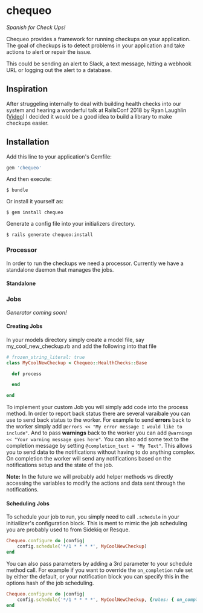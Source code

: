# chequeo 
*Spanish for Check Ups!*

Chequeo provides a framework for running checkups on your application. The goal of checkups is to detect problems in your application and take actions to alert or repair  the issue.

This could be sending an alert to Slack, a text message, hitting a webhook URL or logging out the alert to a database.

## Inspiration

After struggeling internally to deal with building health checks into our system and hearing a wonderful talk at RailsConf 2018 by Ryan Laughlin ([Video](http://confreaks.tv/videos/railsconf2018-the-doctor-is-in-using-checkups-to-find-bugs-in-production)) I decided it would be a good idea to build a library to make checkups easier.


## Installation

Add this line to your application's Gemfile:

```ruby
gem 'chequeo'
```

And then execute:

    $ bundle

Or install it yourself as:

    $ gem install chequeo
    
Generate a config file into your initializers directory.

    $ rails generate chequeo:install

### Processor
In order to run the checkups we need a processor. Currently we have a standalone daemon that manages the jobs.

#### Standalone


### Jobs
*Generator coming soon!*
#### Creating Jobs
In your models directory simply create a model file, say my_cool_new_checkup.rb and add the following into that file

```ruby
# frozen_string_literal: true
class MyCoolNewCheckup < Chequeo::HealthChecks::Base

  def process

  end

end
```
To implement your custom Job you will simply add code into the process method. In order to report back status there are several varaibale you can use to send back status to the worker. For example to send **errors** back to the worker simply add `@errors << "My error message I would like to include"`. And to pass **warnings** back to the worker you can add `@warnings << "Your warning message goes here"`. You can also add some text to the completion message by setting `@completion_text = "My Text"`. This allows you to send data to the notifications without having to do anything complex. On completion the worker will send any notifications based on the notifications setup and the state of the job.

**Note:** In the future we will probably add helper methods vs directly accessing the variables to modify the actions and data sent through the notifications.

#### Scheduling Jobs
To schedule your job to run, you simply need to call `.schedule` in your initiailizer's configuration block. This is ment to mimic the job scheduling you are probably used to from Sidekiq or Resque. 

```ruby
Chequeo.configure do |config|
    config.schedule('*/1 * * * *', MyCoolNewCheckup)
end
```

You can also pass parameters by adding a 3rd parameter to your schedule method call. For example if you want to override the `on_completion` rule set by either the default, or your notification block you can specify this in the options hash of the job scheduling.

```ruby
Chequeo.configure do |config|
    config.schedule('*/1 * * * *', MyCoolNewCheckup, {rules: { on_completion: false } })
end
```

